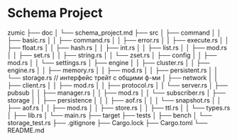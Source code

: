 # Schema Project

zumic
├── doc
│   └── schema_project.md
├── src
│   ├── command
│   │   ├── basic.rs
│   │   ├── command.rs
│   │   ├── error.rs
│   │   ├── execute.rs
│   │   ├── float.rs
│   │   ├── hash.rs
│   │   ├── int.rs
│   │   ├── list.rs
│   │   ├── mod.rs
│   │   ├── set.rs
│   │   ├── string.rs
│   │   └── zset.rs
│   ├── config
│   │   ├── mod.rs
│   │   └── settings.rs
│   ├── engine
│   │   ├── cluster.rs
│   │   ├── engine.rs
│   │   ├── memory.rs
│   │   ├── mod.rs
│   │   ├── persistent.rs
│   │   └── storage.rs // интерфейс трейт с общими ф-ми
│   ├── network
│   │   ├── client.rs
│   │   ├── mod.rs
│   │   ├── protocol.rs
│   │   └── server.rs
│   ├── pubsub
│   │   ├── manager.rs
│   │   ├── mod.rs
│   │   └── subscriber.rs
│   ├── storage
│   │   ├── persistence
│   │   │   ├── aof.rs
│   │   │   └── snapshot.rs
│   │   ├── aof.rs
│   │   ├── mod.rs
│   │   ├── store.rs
│   │   ├── ttl.rs
│   │   └── types.rs
│   ├── lib.rs
│   └── main.rs
├── target
├── tests
│   ├── bench
│   └── storage_test.rs
├── .gitignore
├── Cargo.lock
├── Cargo.toml
└── README.md
